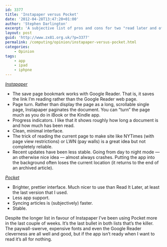 ```yaml
---
id: 3377
title: 'Instapaper versus Pocket'
date: '2012-04-28T13:47:20+01:00'
author: 'Stephen Darlington'
excerpt: 'A subjective list of pros and cons for two "read later and offline" apps.'
layout: post
guid: 'http://www.zx81.org.uk/?p=3377'
permalink: /computing/opinion/instapaper-versus-pocket.html
categories:
    - Opinion
tags:
    - app
    - ipad
    - iphpne
---
```


*[Instapaper](http://www.instapaper.com/)*

- The save page bookmark works with Google Reader. That is, it saves the link I’m reading rather than the Google Reader web page.
- Page turn. Rather than display the page as a long, scrollable single page, Instapaper paginates the document. You can “turn” the page much as you do in iBook or the Kindle app.
- Progress indicators. I like that it shows roughly how long a document is and how much has been read.
- Clean, minimal interface.
- The trick of reading the current page to make site like NYTimes (with page view restrictions) or LWN (pay walls) is a great idea but not completely reliable.
- Recent updates have been less stable. Going from day to night mode — an otherwise nice idea — almost always crashes. Putting the app into the background often loses the current location (it returns to the end of an archived article).

*[Pocket](http://getpocket.com/)*

- Brighter, prettier interface. Much nicer to use than Read It Later, at least the last version that I used.
- Less app support.
- Syncing articles is (subjectively) faster.
- Stable.

Despite the longer list in favour of Instapaper I’ve been using Pocket more in the last couple of weeks. It’s the last bullet in both lists that’s the killer. The paywall-swerve, expensive fonts and even the Google Reader cleverness are all well and good, but if the app isn’t ready when I want to read it’s all for nothing.